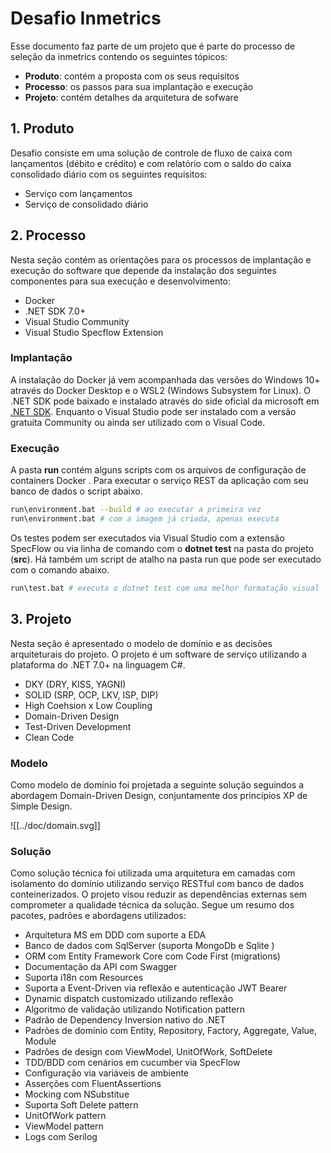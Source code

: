 # Desafio Inmetrics

Esse documento faz parte de um projeto que é parte do processo de seleção da inmetrics contendo os seguintes tópicos:

* **Produto**: contém a proposta com os seus requisitos
* **Processo**:  os passos para sua implantação e execução
* **Projeto**: contém detalhes da arquitetura de sofware

## 1. Produto

Desafio consiste em uma solução de controle de fluxo de caixa com lançamentos (débito e crédito) e com relatório com o saldo do caixa consolidado diário com os seguintes requisitos:

* Serviço com lançamentos
* Serviço de consolidado diário

## 2. Processo

Nesta seção contém as orientações para os processos de implantação e execução do software que depende da instalação dos seguintes componentes para sua execução e desenvolvimento:

* Docker
* .NET SDK 7.0+
* Visual Studio Community
* Visual Studio Specflow Extension

### Implantação

A instalação do Docker já vem acompanhada das versões do Windows 10+ através do Docker Desktop e o WSL2 (Windows Subsystem for Linux).  O .NET SDK pode baixado e instalado através do side oficial da microsoft em [.NET SDK](https://dotnet.microsoft.com/en-us/download). Enquanto o Visual Studio pode ser instalado com a versão gratuíta Community ou ainda ser utilizado com o Visual Code.

### Execução 

A pasta **run** contém alguns scripts com os arquivos de configuração de containers Docker . Para executar o serviço REST da aplicação com seu banco de dados o script abaixo.

```bash
run\environment.bat --build # ao executar a primeira vez
run\environment.bat # com a imagem já criada, apenas executa
```

Os testes podem ser executados via Visual Studio com a extensão SpecFlow ou via linha de comando com o **dotnet test** na pasta do projeto (**src**). Há também um script de atalho na pasta run que pode ser executado com o comando abaixo.

```bash
run\test.bat # executa o dotnet test com uma melhor formatação visual
```

## 3. Projeto

Nesta seção é apresentado o modelo de domínio e as decisões arquiteturais do projeto. O projeto é um software de serviço utilizando a plataforma do .NET 7.0+ na linguagem C#.

* DKY (DRY, KISS, YAGNI)
* SOLID (SRP, OCP, LKV, ISP, DIP)
* High Coehsion x Low Coupling
* Domain-Driven Design
* Test-Driven Development
* Clean Code 

### Modelo

Como modelo de domínio foi projetada a seguinte solução seguindos a abordagem Domain-Driven Design, conjuntamente dos princípios XP de Simple Design.


![[../doc/domain.svg]]

### Solução

Como solução técnica foi utilizada uma arquitetura em camadas com isolamento do domínio utilizando serviço RESTful com banco de dados conteinerizados. O projeto visou reduzir as dependências externas sem comprometer a qualidade técnica da solução. Segue um resumo dos pacotes, padrões e abordagens utilizados:

* Arquitetura MS em DDD com suporte a EDA
* Banco de dados com SqlServer (suporta MongoDb e Sqlite )
* ORM com Entity Framework Core com Code First (migrations)
* Documentação da API com Swagger
* Suporta i18n com Resources
* Suporta a Event-Driven via reflexão e autenticação JWT Bearer
* Dynamic dispatch customizado utilizando reflexão
* Algoritmo de validação utilizando Notification pattern
* Padrão de Dependency Inversion  nativo do .NET
* Padrões de domínio com Entity, Repository, Factory, Aggregate, Value, Module
* Padrões de design com ViewModel, UnitOfWork, SoftDelete
* TDD/BDD  com cenários em cucumber via SpecFlow
* Configuração via variáveis de ambiente
* Asserções com FluentAssertions
* Mocking com NSubstitue
* Suporta Soft Delete pattern
* UnitOfWork pattern
* ViewModel pattern
* Logs com Serilog



